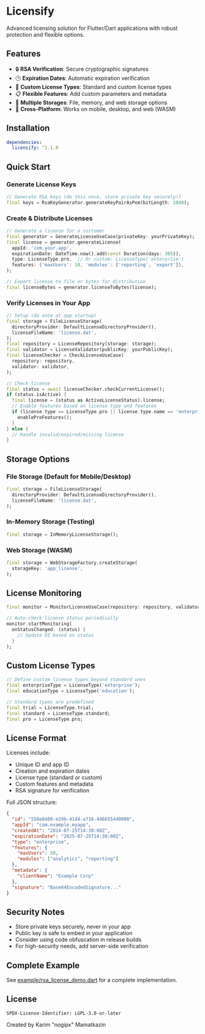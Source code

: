 # Licensify

Advanced licensing solution for Flutter/Dart applications with robust protection and flexible options.

## Features

- 🔒 **RSA Verification**: Secure cryptographic signatures
- 🕒 **Expiration Dates**: Automatic expiration verification
- 🔄 **Custom License Types**: Standard and custom license types
- 📋 **Flexible Features**: Add custom parameters and metadata
- 💾 **Multiple Storages**: File, memory, and web storage options
- 📲 **Cross-Platform**: Works on mobile, desktop, and web (WASM)

## Installation

```yaml
dependencies:
  licensify: ^1.1.0
```

## Quick Start

### Generate License Keys

```dart
// Generate RSA keys (do this once, store private key securely!)
final keys = RsaKeyGenerator.generateKeyPairAsPem(bitLength: 2048);
```

### Create & Distribute Licenses

```dart
// Generate a license for a customer
final generator = GenerateLicenseUseCase(privateKey: yourPrivateKey);
final license = generator.generateLicense(
  appId: 'com.your.app',
  expirationDate: DateTime.now().add(const Duration(days: 365)),
  type: LicenseType.pro,  // Or custom: LicenseType('enterprise')
  features: {'maxUsers': 10, 'modules': ['reporting', 'export']},
);

// Export license to file or bytes for distribution
final licenseBytes = generator.licenseToBytes(license);
```

### Verify Licenses in Your App

```dart
// Setup (do once at app startup)
final storage = FileLicenseStorage(
  directoryProvider: DefaultLicenseDirectoryProvider(),
  licenseFileName: 'license.dat',
);
final repository = LicenseRepository(storage: storage);
final validator = LicenseValidator(publicKey: yourPublicKey); 
final licenseChecker = CheckLicenseUseCase(
  repository: repository,
  validator: validator,
);

// Check license
final status = await licenseChecker.checkCurrentLicense();
if (status.isActive) {
  final license = (status as ActiveLicenseStatus).license;
  // Enable features based on license type and features
  if (license.type == LicenseType.pro || license.type.name == 'enterprise') {
    enableProFeatures();
  }
} else {
  // Handle invalid/expired/missing license
}
```

## Storage Options

### File Storage (Default for Mobile/Desktop)

```dart
final storage = FileLicenseStorage(
  directoryProvider: DefaultLicenseDirectoryProvider(),
  licenseFileName: 'license.dat',
);
```

### In-Memory Storage (Testing)

```dart
final storage = InMemoryLicenseStorage();
```

### Web Storage (WASM)

```dart
final storage = WebStorageFactory.createStorage(
  storageKey: 'app_license',
);
```

## License Monitoring

```dart
final monitor = MonitorLicenseUseCase(repository: repository, validator: validator);

// Auto-check license status periodically
monitor.startMonitoring(
  onStatusChanged: (status) {
    // Update UI based on status
  }
);
```

## Custom License Types

```dart
// Define custom license types beyond standard ones
final enterpriseType = LicenseType('enterprise');
final educationType = LicenseType('education');

// Standard types are predefined
final trial = LicenseType.trial;
final standard = LicenseType.standard;
final pro = LicenseType.pro;
```

## License Format

Licenses include:
- Unique ID and app ID
- Creation and expiration dates
- License type (standard or custom)
- Custom features and metadata
- RSA signature for verification

Full JSON structure:

```json
{
  "id": "550e8400-e29b-41d4-a716-446655440000",
  "appId": "com.example.myapp",
  "createdAt": "2024-07-25T14:30:00Z",
  "expirationDate": "2025-07-25T14:30:00Z",
  "type": "enterprise",
  "features": {
    "maxUsers": 50,
    "modules": ["analytics", "reporting"]
  },
  "metadata": {
    "clientName": "Example Corp"
  },
  "signature": "Base64EncodedSignature..."
}
```

## Security Notes

- Store private keys securely, never in your app
- Public key is safe to embed in your application
- Consider using code obfuscation in release builds
- For high-security needs, add server-side verification

## Complete Example

See [example/rsa_license_demo.dart](https://github.com/nogipx/licensify/blob/main/example/rsa_license_demo.dart) for a complete implementation.

## License

```
SPDX-License-Identifier: LGPL-3.0-or-later
```

Created by Karim "nogipx" Mamatkazin
